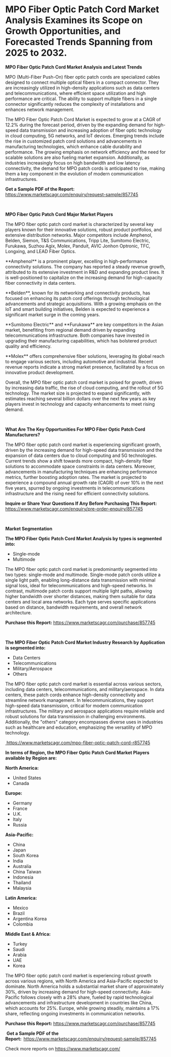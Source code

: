 <p><h1>MPO Fiber Optic Patch Cord Market Analysis Examines its Scope on Growth Opportunities, and Forecasted Trends Spanning from 2025 to 2032.</h1></p><p><strong>MPO Fiber Optic Patch Cord Market Analysis and Latest Trends</strong></p>
<p><p>MPO (Multi-Fiber Push-On) fiber optic patch cords are specialized cables designed to connect multiple optical fibers in a compact connector. They are increasingly utilized in high-density applications such as data centers and telecommunications, where efficient space utilization and high performance are critical. The ability to support multiple fibers in a single connector significantly reduces the complexity of installations and enhances network management.</p><p>The MPO Fiber Optic Patch Cord Market is expected to grow at a CAGR of 12.2% during the forecast period, driven by the expanding demand for high-speed data transmission and increasing adoption of fiber optic technology in cloud computing, 5G networks, and IoT devices. Emerging trends include the rise in customized patch cord solutions and advancements in manufacturing technologies, which enhance cable durability and performance. The growing emphasis on network efficiency and the need for scalable solutions are also fueling market expansion. Additionally, as industries increasingly focus on high bandwidth and low latency connectivity, the demand for MPO patch cords is anticipated to rise, making them a key component in the evolution of modern communication infrastructures.</p></p>
<p><strong>Get a Sample PDF of the Report:&nbsp;</strong> <a href="https://www.marketscagr.com/enquiry/request-sample/857745?utm_campaign=2468&utm_medium=2&utm_source=Github&utm_content=ia&utm_term=09042025&utm_id=mpo-fiber-optic-patch-cord">https://www.marketscagr.com/enquiry/request-sample/857745</a></p>
<p>&nbsp;</p>
<p><strong>MPO Fiber Optic Patch Cord Major Market Players</strong></p>
<p><p>The MPO fiber optic patch cord market is characterized by several key players known for their innovative solutions, robust product portfolios, and extensive distribution networks. Major competitors include Amphenol, Belden, Siemon, T&S Communications, Tripp Lite, Sumitomo Electric, Furukawa, Suzhou Agix, Molex, Panduit, AVIC Jonhon Optronic, TFC, Longxing, and LEAD Fiber Optics.</p><p>**Amphenol** is a prominent player, excelling in high-performance connectivity solutions. The company has reported a steady revenue growth, attributed to its extensive investment in R&D and expanding product lines. It is well-positioned to capitalize on the increasing demand for high-capacity fiber connectivity in data centers.</p><p>**Belden**, known for its networking and connectivity products, has focused on enhancing its patch cord offerings through technological advancements and strategic acquisitions. With a growing emphasis on the IoT and smart building initiatives, Belden is expected to experience a significant market surge in the coming years.</p><p>**Sumitomo Electric** and **Furukawa** are key competitors in the Asian market, benefiting from regional demand driven by expanding telecommunications infrastructure. Both companies have invested in upgrading their manufacturing capabilities, which has bolstered product quality and efficiency.</p><p>**Molex** offers comprehensive fiber solutions, leveraging its global reach to engage various sectors, including automotive and industrial. Recent revenue reports indicate a strong market presence, facilitated by a focus on innovative product development.</p><p>Overall, the MPO fiber optic patch cord market is poised for growth, driven by increasing data traffic, the rise of cloud computing, and the rollout of 5G technology. The market size is projected to expand significantly, with estimates reaching several billion dollars over the next few years as key players invest in technology and capacity enhancements to meet rising demand.</p></p>
<p>&nbsp;</p>
<p><strong>What Are The Key Opportunities For MPO Fiber Optic Patch Cord Manufacturers?</strong></p>
<p><p>The MPO fiber optic patch cord market is experiencing significant growth, driven by the increasing demand for high-speed data transmission and the expansion of data centers due to cloud computing and 5G technologies. Current trends show a shift towards more compact, high-density fiber solutions to accommodate space constraints in data centers. Moreover, advancements in manufacturing techniques are enhancing performance metrics, further boosting adoption rates. The market is projected to experience a compound annual growth rate (CAGR) of over 10% in the next five years, spurred by ongoing investments in telecommunications infrastructure and the rising need for efficient connectivity solutions.</p></p>
<p><strong>Inquire or Share Your Questions If Any Before Purchasing This Report:</strong> <a href="https://www.marketscagr.com/enquiry/pre-order-enquiry/857745?utm_campaign=2468&utm_medium=2&utm_source=Github&utm_content=ia&utm_term=09042025&utm_id=mpo-fiber-optic-patch-cord">https://www.marketscagr.com/enquiry/pre-order-enquiry/857745</a></p>
<p>&nbsp;</p>
<p><strong>Market Segmentation</strong></p>
<p><strong>The MPO Fiber Optic Patch Cord Market Analysis by types is segmented into:</strong></p>
<p><ul><li>Single-mode</li><li>Multimode</li></ul></p>
<p><p>The MPO fiber optic patch cord market is predominantly segmented into two types: single-mode and multimode. Single-mode patch cords utilize a single light path, enabling long-distance data transmission with minimal signal loss, ideal for telecommunications and high-speed networks. In contrast, multimode patch cords support multiple light paths, allowing higher bandwidth over shorter distances, making them suitable for data centers and local area networks. Each type serves specific applications based on distance, bandwidth requirements, and overall network architecture.</p></p>
<p><strong>Purchase this Report:&nbsp;</strong><a href="https://www.marketscagr.com/purchase/857745?utm_campaign=2468&utm_medium=2&utm_source=Github&utm_content=ia&utm_term=09042025&utm_id=mpo-fiber-optic-patch-cord">https://www.marketscagr.com/purchase/857745</a></p>
<p>&nbsp;</p>
<p><strong>The MPO Fiber Optic Patch Cord Market Industry Research by Application is segmented into:</strong></p>
<p><ul><li>Data Centers</li><li>Telecommunications</li><li>Military/Aerospace</li><li>Others</li></ul></p>
<p><p>The MPO fiber optic patch cord market is essential across various sectors, including data centers, telecommunications, and military/aerospace. In data centers, these patch cords enhance high-density connectivity and streamline network management. In telecommunications, they support high-speed data transmission, critical for modern communication infrastructures. The military and aerospace applications require reliable and robust solutions for data transmission in challenging environments. Additionally, the "others" category encompasses diverse uses in industries such as healthcare and education, emphasizing the versatility of MPO technology.</p></p>
<p><a href="https://www.marketscagr.com/mpo-fiber-optic-patch-cord-r857745?utm_campaign=2468&utm_medium=2&utm_source=Github&utm_content=ia&utm_term=09042025&utm_id=mpo-fiber-optic-patch-cord">&nbsp;https://www.marketscagr.com/mpo-fiber-optic-patch-cord-r857745</a></p>
<p><strong>In terms of Region, the MPO Fiber Optic Patch Cord Market Players available by Region are:</strong></p>
<p>
    <p> <strong> North America: </strong>
        <ul>
            <li>United States</li>
            <li>Canada</li>
        </ul>
        </p> 
    <p> <strong> Europe: </strong>
        <ul>
            <li>Germany</li>
            <li>France</li>
            <li>U.K.</li>
            <li>Italy</li>
            <li>Russia</li>
        </ul>
        </p> 
    <p> <strong> Asia-Pacific: </strong>
        <ul>
            <li>China</li>
            <li>Japan</li>
            <li>South Korea</li>
            <li>India</li>
            <li>Australia</li>
            <li>China Taiwan</li>
            <li>Indonesia</li>
            <li>Thailand</li>
            <li>Malaysia</li>
        </ul>
        </p> 
    <p> <strong> Latin America: </strong>
        <ul>
            <li>Mexico</li>
            <li>Brazil</li>
            <li>Argentina Korea</li>
            <li>Colombia</li>
        </ul>
        </p> 
    <p> <strong> Middle East & Africa: </strong>
        <ul>
            <li>Turkey</li>
            <li>Saudi</li>
            <li>Arabia</li>
            <li>UAE</li>
            <li>Korea</li>
        </ul>
    </p>
    </p>
<p><p>The MPO fiber optic patch cord market is experiencing robust growth across various regions, with North America and Asia-Pacific expected to dominate. North America holds a substantial market share of approximately 30%, driven by increasing demand for high-speed connectivity. Asia-Pacific follows closely with a 28% share, fueled by rapid technological advancements and infrastructure development in countries like China, which accounts for 25%. Europe, while growing steadily, maintains a 17% share, reflecting ongoing investments in communication networks.</p></p>
<p><strong>Purchase this Report: </strong><a href="https://www.marketscagr.com/purchase/857745?utm_campaign=2468&utm_medium=2&utm_source=Github&utm_content=ia&utm_term=09042025&utm_id=mpo-fiber-optic-patch-cord">https://www.marketscagr.com/purchase/857745</a></p>
<p>&nbsp;<strong>Get a Sample PDF of the Report:&nbsp;&nbsp;</strong><a href="https://www.marketscagr.com/enquiry/request-sample/857745?utm_campaign=2468&utm_medium=2&utm_source=Github&utm_content=ia&utm_term=09042025&utm_id=mpo-fiber-optic-patch-cord">https://www.marketscagr.com/enquiry/request-sample/857745</a></p>
<p><strong></strong></p>
<p>Check more reports on <a href="https://www.marketscagr.com/?utm_campaign=2468&utm_medium=2&utm_source=Github&utm_content=ia&utm_term=09042025&utm_id=mpo-fiber-optic-patch-cord">https://www.marketscagr.com/</a></p>